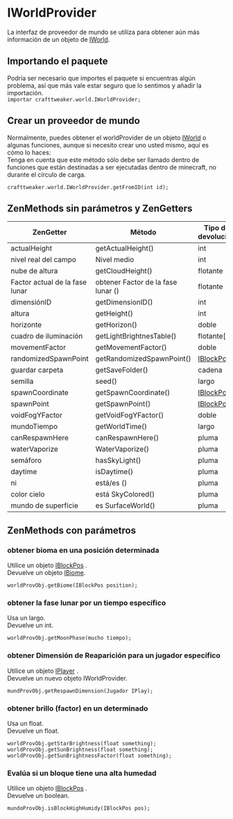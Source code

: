 # IWorldProvider

La interfaz de proveedor de mundo se utiliza para obtener aún más información de un objeto de [IWorld](/Vanilla/World/IWorld/).

## Importando el paquete

Podría ser necesario que importes el paquete si encuentras algún problema, así que más vale estar seguro que lo sentimos y añadir la importación.  
`importar crafttweaker.world.IWorldProvider;`

## Crear un proveedor de mundo

Normalmente, puedes obtener el worldProvider de un objeto [IWorld](/Vanilla/World/IWorld/) o algunas funciones, aunque si necesito crear uno usted mismo, aquí es cómo lo haces:  
Tenga en cuenta que este método sólo debe ser llamado dentro de funciones que están destinadas a ser ejecutadas dentro de minecraft, no durante el círculo de carga.

```zenscript
crafttweaker.world.IWorldProvider.getFromID(int id);
```

## ZenMethods sin parámetros y ZenGetters

| ZenGetter                      | Método                             | Tipo de devolución                     |
| ------------------------------ | ---------------------------------- | -------------------------------------- |
| actualHeight                   | getActualHeight()                  | int                                    |
| nivel real del campo           | Nivel medio                        | int                                    |
| nube de altura                 | getCloudHeight()                   | flotante                               |
| Factor actual de la fase lunar | obtener Factor de la fase lunar () | flotante                               |
| dimensiónID                    | getDimensionID()                   | int                                    |
| altura                         | getHeight()                        | int                                    |
| horizonte                      | getHorizon()                       | doble                                  |
| cuadro de iluminación          | getLightBrightnesTable()           | flotante[]                             |
| movementFactor                 | getMovementFactor()                | doble                                  |
| randomizedSpawnPoint           | getRandomizedSpawnPoint()          | [IBlockPos](/Vanilla/World/IBlockPos/) |
| guardar carpeta                | getSaveFolder()                    | cadena                                 |
| semilla                        | seed()                             | largo                                  |
| spawnCoordinate                | getSpawnCoordinate()               | [IBlockPos](/Vanilla/World/IBlockPos/) |
| spawnPoint                     | getSpawnPoint()                    | [IBlockPos](/Vanilla/World/IBlockPos/) |
| voidFogYFactor                 | getVoidFogYFactor()                | doble                                  |
| mundoTiempo                    | getWorldTime()                     | largo                                  |
| canRespawnHere                 | canRespawnHere()                   | pluma                                  |
| waterVaporize                  | WaterVaporize()                    | pluma                                  |
| semáforo                       | hasSkyLight()                      | pluma                                  |
| daytime                        | isDaytime()                        | pluma                                  |
| ni                             | está/es ()                         | pluma                                  |
| color cielo                    | está SkyColored()                  | pluma                                  |
| mundo de superficie            | es SurfaceWorld()                  | pluma                                  |

## ZenMethods con parámetros

### obtener bioma en una posición determinada

Utilice un objeto [IBlockPos](/Vanilla/World/IBlockPos/) .  
Devuelve un objeto [IBiome](/Vanilla/Biomes/IBiome/).

```zenscript
worldProvObj.getBiome(IBlockPos position);
```

### obtener la fase lunar por un tiempo específico

Usa un largo.  
Devuelve un int.

```zenscript
worldProvObj.getMoonPhase(mucho tiempo);
```

### obtener Dimensión de Reaparición para un jugador específico

Utilice un objeto [IPlayer](/Vanilla/Players/IPlayer/) .  
Devuelve un nuevo objeto IWorldProvider.

```zenscript
mundProvObj.getRespawnDimension(Jugador IPlay);
```

### obtener brillo (factor) en un determinado

Usa un float.  
Devuelve un float.

```zenscript
worldProvObj.getStarBrightness(float something);
worldProvObj.getSunBrightness(float something);
worldProvObj.getSunBrightnessFactor(float something);
```

### Evalúa si un bloque tiene una alta humedad

Utilice un objeto [IBlockPos](/Vanilla/World/IBlockPos/) .  
Devuelve un boolean.

```zenscript
mundoProvObj.isBlockHighHumidy(IBlockPos pos);
```